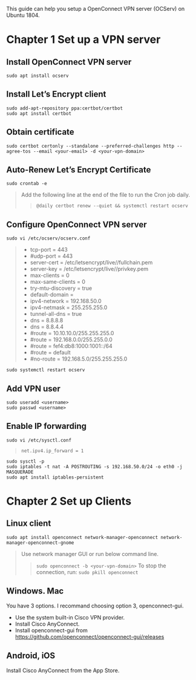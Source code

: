 This guide can help you setup a OpenConnect VPN server (OCServ) on Ubuntu 1804.

# Chapter 1 Set up a VPN server

## Install OpenConnect VPN server

```
sudo apt install ocserv
```

## Install Let’s Encrypt client

```
sudo add-apt-repository ppa:certbot/certbot
sudo apt install certbot
```

## Obtain certificate

```
sudo certbot certonly --standalone --preferred-challenges http --agree-tos --email <your-email> -d <your-vpn-domain>
```

## Auto-Renew Let’s Encrypt Certificate

```
sudo crontab -e
```

> Add the following line at the end of the file to run the Cron job daily.
>> `@daily certbot renew --quiet && systemctl restart ocserv`

## Configure OpenConnect VPN server

```
sudo vi /etc/ocserv/ocserv.conf
```

> * tcp-port = 443
> * #udp-port = 443
> * server-cert = /etc/letsencrypt/live/<your-vpn-domain>/fullchain.pem
> * server-key = /etc/letsencrypt/live/<your-vpn-domain>/privkey.pem
> * max-clients = 0
> * max-same-clients = 0
> * try-mtu-discovery = true
> * default-domain = <your-vpn-domain>
> * ipv4-network = 192.168.50.0
> * ipv4-netmask = 255.255.255.0
> * tunnel-all-dns = true
> * dns = 8.8.8.8
> * dns = 8.8.4.4
> * #route = 10.10.10.0/255.255.255.0
> * #route = 192.168.0.0/255.255.0.0
> * #route = fef4:db8:1000:1001::/64
> * #route = default
> * #no-route = 192.168.5.0/255.255.255.0

```
sudo systemctl restart ocserv
```

## Add VPN user

```
sudo useradd <username>
sudo passwd <username>
```

## Enable IP forwarding

```
sudo vi /etc/sysctl.conf
```

> `net.ipv4.ip_forward = 1`

```
sudo sysctl -p
sudo iptables -t nat -A POSTROUTING -s 192.168.50.0/24 -o eth0 -j MASQUERADE
sudo apt install iptables-persistent
```


# Chapter 2 Set up Clients

## Linux client
```
sudo apt install openconnect network-manager-openconnect network-manager-openconnect-gnome
```
> Use network manager GUI or run below command line.
>> `sudo openconnect -b <your-vpn-domain>`
>> To stop the connection, run:
>> `sudo pkill openconnect`

## Windows. Mac

You have 3 options. I recommand choosing option 3, openconnect-gui.

* Use the system built-in Cisco VPN provider.
* Install Cisco AnyConnect.
* Install openconnect-gui from https://github.com/openconnect/openconnect-gui/releases

## Android, iOS

Install Cisco AnyConnect from the App Store.
